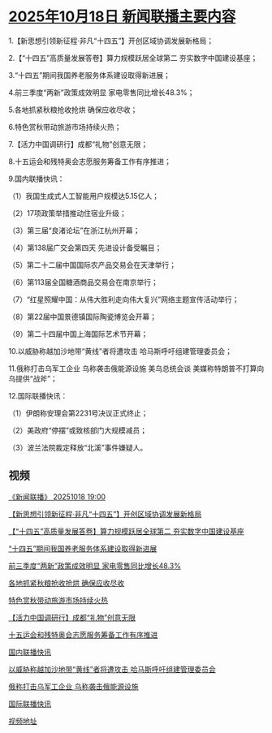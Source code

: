 # [2025年10月18日 新闻联播主要内容](https://tv.cctv.com/lm/xwlb/day/20251018.shtml)

1.【新思想引领新征程·非凡“十四五”】开创区域协调发展新格局；

2.【“十四五”高质量发展答卷】算力规模跃居全球第二 夯实数字中国建设基座；

3.“十四五”期间我国养老服务体系建设取得新进展；

4.前三季度“两新”政策成效明显 家电零售同比增长48.3%；

5.各地抓紧秋粮抢收抢烘 确保应收尽收；

6.特色赏秋带动旅游市场持续火热；

7.【活力中国调研行】成都“礼物”创意无限；

8.十五运会和残特奥会志愿服务筹备工作有序推进；

9.国内联播快讯：

（1）我国生成式人工智能用户规模达5.15亿人；

（2）17项政策举措推动住宿业升级；

（3）第三届“良渚论坛”在浙江杭州开幕；

（4）第138届广交会第四天 先进设计备受瞩目；

（5）第二十二届中国国际农产品交易会在天津举行；

（6）第113届全国糖酒商品交易会在南京举行；

（7）“红星照耀中国：从伟大胜利走向伟大复兴”网络主题宣传活动举行；

（8）第22届中国景德镇国际陶瓷博览会开幕；

（9）第二十四届中国上海国际艺术节开幕；

10.以威胁称越加沙地带“黄线”者将遭攻击 哈马斯呼吁组建管理委员会；

11.俄称打击乌军工企业 乌称袭击俄能源设施 美乌总统会谈 美媒称特朗普不打算向乌提供“战斧”；

12.国际联播快讯：

（1）伊朗称安理会第2231号决议正式终止；

（2）美政府“停摆”或致核部门大规模减员；

（3）波兰法院裁定释放“北溪”事件嫌疑人。

## 视频

[《新闻联播》 20251018 19:00](https://tv.cctv.com/2025/10/18/VIDEvm7bq7eLaHS0YfLlT1cD251018.shtml)

[【新思想引领新征程·非凡“十四五”】开创区域协调发展新格局](https://tv.cctv.com/2025/10/18/VIDEzUJsg2cTWmLbMwgFP2D7251018.shtml)

[【“十四五”高质量发展答卷】算力规模跃居全球第二 夯实数字中国建设基座](https://tv.cctv.com/2025/10/18/VIDEcePcXNkFBU60Bv2R1QN4251018.shtml)

[“十四五”期间我国养老服务体系建设取得新进展](https://tv.cctv.com/2025/10/18/VIDEO3p1YAiM6iPD5rF7zTq2251018.shtml)

[前三季度“两新”政策成效明显 家电零售同比增长48.3%](https://tv.cctv.com/2025/10/18/VIDEttJEf1YxWBvtRqZtmeRT251018.shtml)

[各地抓紧秋粮抢收抢烘 确保应收尽收](https://tv.cctv.com/2025/10/18/VIDEK55jYyogdoFzUo0LXANM251018.shtml)

[特色赏秋带动旅游市场持续火热](https://tv.cctv.com/2025/10/18/VIDE5eNMsg37nG91CwhwuHBM251018.shtml)

[【活力中国调研行】成都“礼物”创意无限](https://tv.cctv.com/2025/10/18/VIDET1MMxz5LTHVdUJylOxBp251018.shtml)

[十五运会和残特奥会志愿服务筹备工作有序推进](https://tv.cctv.com/2025/10/18/VIDErQFSBQxVgUevBUiYhqYf251018.shtml)

[国内联播快讯](https://tv.cctv.com/2025/10/18/VIDE0Fwnx2OAb4AOar1XeeF6251018.shtml)

[以威胁称越加沙地带“黄线”者将遭攻击 哈马斯呼吁组建管理委员会](https://tv.cctv.com/2025/10/18/VIDEucQzarTM8BBNWFlrlc3Y251018.shtml)

[俄称打击乌军工企业 乌称袭击俄能源设施](https://tv.cctv.com/2025/10/18/VIDEMaW6ElF5ATxg28dSYCH4251018.shtml)

[国际联播快讯](https://tv.cctv.com/2025/10/18/VIDEwhu5U1Lw5eqoSSHC9Z7X251018.shtml)

[视频地址](https://tv.cctv.com/lm/xwlb/day/20251018.shtml) 


